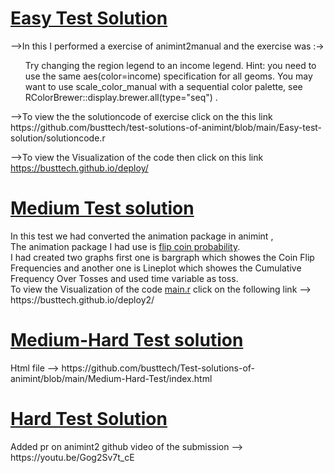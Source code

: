 <h1><a href ="https://busttech.github.io/deploy/" target = "_blank">Easy Test Solution</a></h1>-->In this I performed a  exercise of animint2manual and the exercise was :-><ul>Try changing the region legend to an income legend. Hint: you need to use the same aes(color=income) specification for all geoms. You may want to use scale_color_manual with a sequential color palette, see RColorBrewer::display.brewer.all(type="seq") . </ul>     -->To view the the solutioncode of exercise click on the this link https://github.com/busttech/test-solutions-of-animint/blob/main/Easy-test-solution/solutioncode.r 

-->To view the  Visualization of the code then click on this link https://busttech.github.io/deploy/
<h1><a href = "https://busttech.github.io/deploy2/"target = "_blank" >Medium Test solution</a></h1>
In this test we had converted the animation package in animint ,<br>
The animation package I had use is <a href = "https://yihui.org/animation/example/flip-coin/">flip coin probability</a>.<br>
I had created two graphs first one  is bargraph which showes the Coin Flip Frequencies and another one is Lineplot which  showes the Cumulative Frequency Over Tosses and used time variable as toss.<br>
To view the Visualization of the code <a href = "https://github.com/busttech/Test-solutions-of-animint/blob/main/Medium-test-solution/main.r">main.r</a> click on the following link  --> https://busttech.github.io/deploy2/
<h1><a href = "https://busttech.github.io/Medium-Hard-TestDeploy/" target = "_blank"> Medium-Hard Test solution </a></h1>
Html file --> https://github.com/busttech/Test-solutions-of-animint/blob/main/Medium-Hard-Test/index.html
<h1><a href= "https://github.com/animint/animint2/pull/176">Hard Test Solution</a> </h1>
Added pr on animint2 github
video of the submission --> https://youtu.be/Gog2Sv7t_cE
